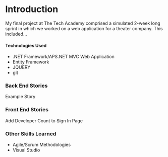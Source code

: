 # Introduction
My final project at The Tech Academy comprised a simulated 2-week long sprint in which we worked on a web application for a theater company. This included...
#### Technologies Used
* .NET Framework/APS.NET MVC Web Application
* Entity Framework
* JQUERY
* git
### Back End Stories
Example Story
### Front End Stories
Add Developer Count to Sign In Page
### Other Skills Learned
* Agile/Scrum Methodologies
* Visual Studio
